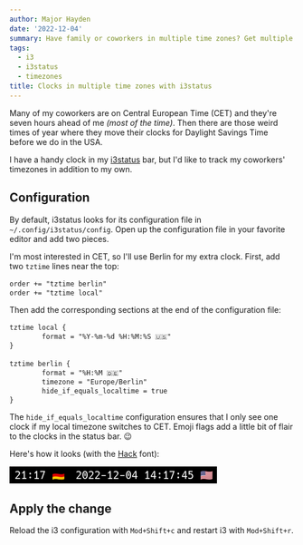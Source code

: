 ```yaml
---
author: Major Hayden
date: '2022-12-04'
summary: Have family or coworkers in multiple time zones? Get multiple clocks with i3status. ⌚ 
tags:
  - i3
  - i3status
  - timezones
title: Clocks in multiple time zones with i3status 
---
```


Many of my coworkers are on Central European Time (CET) and they're seven hours ahead of me _(most of the time)_.
Then there are those weird times of year where they move their clocks for Daylight Savings Time before we do in the USA.

I have a handy clock in my [i3status](https://i3wm.org/i3status/) bar, but I'd like to track my coworkers' timezones in addition to my own.

## Configuration

By default, i3status looks for its configuration file in `~/.config/i3status/config`.
Open up the configuration file in your favorite editor and add two pieces.

I'm most interested in CET, so I'll use Berlin for my extra clock.
First, add two `tztime` lines near the top:

```text
order += "tztime berlin"
order += "tztime local"
```

Then add the corresponding sections at the end of the configuration file:

```text
tztime local {
        format = "%Y-%m-%d %H:%M:%S 🇺🇸"
}

tztime berlin {
        format = "%H:%M 🇩🇪"
        timezone = "Europe/Berlin"
        hide_if_equals_localtime = true
}
```

The `hide_if_equals_localtime` configuration ensures that I only see one clock if my local timezone switches to CET.
Emoji flags add a little bit of flair to the clocks in the status bar. 😉

Here's how it looks (with the [Hack](https://github.com/source-foundry/Hack) font):

![i3status screenshot](i3status.png)

## Apply the change

Reload the i3 configuration with `Mod+Shift+c` and restart i3 with `Mod+Shift+r`.
